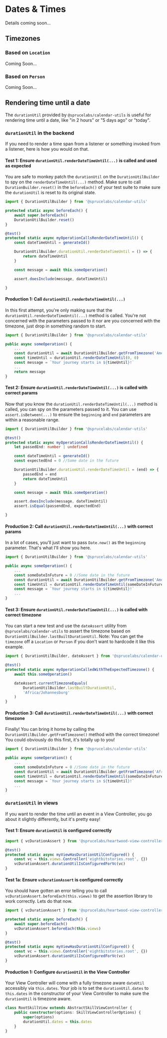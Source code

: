 # Dates & Times

Details coming soon...

## Timezones

### Based on `Location`

Coming Soon...

### Based on `Person`

Coming Soon...

## Rendering time until a date

The `durationUtil` provided by `@sprucelabs/calendar-utils` is useful for rendering time until a date, like "in 2 hours" or "5 days ago" or "today".

### `durationUtil` in the backend

If you need to render a time span from a listener or something invoked from a listener, here is how you would on that.

#### Test 1: Ensure `durationUtil.renderDateTimeUntil(...)` is called and used as expected

You are safe to monkey patch the `durationUtil` on the `DurationUtilBuilder` to spy on the `renderDateTimeUntil(...)` method. Make sure to call `DurationBuilder.reset()` in the `beforeEach()` of your test suite to make sure the `durationUtil` is reset to its original state.

```ts
import { DurationUtilBuilder } from '@sprucelabs/calendar-utils'

protected static async beforeEach() {
    await super.beforeEach()
    DurationUtilBuilder.reset()
}

@test()
protected static async myOperationCallsRenderDateTimeUntil() {
    const dateTimeUntil = generateId()

    DurationUtilBuilder.durationUtil.renderDateTimeUntil = () => {
        return dateTimeUntil
    }

    const message = await this.someOperation()

    assert.doesInclude(message, dateTimeUntil)

}
```

#### Production 1: Call `durationUtil.renderDateTimeUntil(...)`

In this first attempt, you're only making sure that the `durationUtil.renderDateTimeUntil(...)` method is called. You're not concerned with the parameters passed to it nor are you concerned with the timezone, just drop in something random to start.

```ts
import { DurationUtilBuilder } from '@sprucelabs/calendar-utils'

public async someOperation() {
    ...
    const durationUtil = await DurationUtilBuilder.getFromTimezone('America/Denver')
    const timeUntil = durationUtil.renderDateTimeUntil(0, 0)
    const message = `Your journey starts in ${timeUntil}!`
    ...
    return message
}
```

#### Test 2: Ensure `durationUtil.renderDateTimeUntil(...)` is called with correct params

Now that you know the `durationUtil.renderDateTimeUntil(...)` method is called, you can spy on the parameters passed to it. You can use `assert.isBetween(...)` to ensure the `beginning` and `end` parameters are within a reasonable range.

```ts
import { DurationUtilBuilder } from '@sprucelabs/calendar-utils'

@test()
protected static async myOperationCallsRenderDateTimeUntil() {
    let passedEnd: number | undefined

    const dateTimeUntil = generateId()
    const expectedEnd = 0 //Some date in the future

    DurationUtilBuilder.durationUtil.renderDateTimeUntil = (end) => {
        passedEnd = end
        return dateTimeUntil
    }

    const message = await this.someOperation()

    assert.doesInclude(message, dateTimeUntil)
    assert.isEqual(passendEnd, expectedEnd)

}
```

#### Production 2: Call `durationUtil.renderDateTimeUntil(...)` with correct params

In a lot of cases, you'll just want to pass `Date.now()` as the `beginning` parameter. That's what I'll show you here.

```ts
import { DurationUtilBuilder } from '@sprucelabs/calendar-utils'

public async someOperation() {
    ...
    const someDateInFuture = 0 //Some date in the future
    const durationUtil = await DurationUtilBuilder.getFromTimezone('America/Denver')
    const timeUntil = durationUtil.renderDateTimeUntil(someDateInFuture)
    const message = `Your journey starts in ${timeUntil}!`
    ...
}
```

#### Test 3: Ensure `durationUtil.renderDateTimeUntil(...)` is called with correct timezone

You can start a new test and use the `dateAssert` utility from `@sprucelabs/calendar-utils` to assert the timezone based on `DurationUtilBuilder.lastBuiltDurationUtil`. Note: You can get the `timezone` off a `Location` or `Person` if you don't want to hardcode it like this example.

```ts
import { DurationUtilBuilder, dateAssert } from '@sprucelabs/calendar-utils'

@test()
protected static async myOperationCalledWithTheExpectedTimezone() {
    await this.someOperation()

    dateAssert.currentTimezoneEquals(
        DurationUtilBuilder.lastBuiltDurationUtil,
        'Africa/Johannesburg'
    )
}

```

#### Production 3: Call `durationUtil.renderDateTimeUntil(...)` with correct timezone

Finally! You can bring it home by calling the `DurationUtilBuilder.getFromTimezone()` method with the correct timezone! You could obviously do this first, it's totally up to you!

```ts
import { DurationUtilBuilder } from '@sprucelabs/calendar-utils'

public async someOperation() {
    ...
    const someDateInFuture = 0 //Some date in the future
    const durationUtil = await DurationUtilBuilder.getFromTimezone('Africa/Johannesburg')
    const timeUntil = durationUtil.renderDateTimeUntil(someDateInFuture)
    const message = `Your journey starts in ${timeUntil}!`
    ...
}
```

### `durationUtil` in views

If you want to render the time until an event in a View Controller, you go about it slightly differently, but it's pretty easy!

#### Test 1: Ensure `durationUtil` is configured correctly

```ts
import { vcDurationAssert } from '@sprucelabs/heartwood-view-controllers'

@test()
protected static async myViewHasDurationUtilConfigured() {
    const vc = this.views.Controller('eightbitstories.root', {})
    vcDurationAssert.durationUtilIsConfiguredForVc(vc)
}
```


#### Test 1a: Ensure `vcDurationAssert` is configured correctly

You should have gotten an error telling you to call `vcDurationAssert.beforeEach(this.views)` to get the assertion library to work correctly. Lets do that now.

```ts
import { vcDurationAssert } from '@sprucelabs/heartwood-view-controllers'

protected static async beforeEach() {
    await super.beforeEach()
    vcDurationAssert.beforeEach(this.views)
}

@test()
protected static async myViewHasDurationUtilConfigured() {
    const vc = this.views.Controller('eightbitstories.root', {})
    vcDurationAssert.durationUtilIsConfiguredForVc(vc)
}
```

#### Production 1: Configure `durationUtil` in the View Controller

Your View Controller will come with a fully timezone aware `dateUtil` accessibly via `this.dates`. Your job is to set the `durationUtil.dates` to `this.dates` in the constructor of your View Controller to make sure the `durationUtil` is timezone aware.

```ts
class RootSkillView extends AbstractSkillViewController {
    public constructor(options: SkillViewControllerOptions) {
        super(options)
        durationUtil.dates = this.dates
    }
}